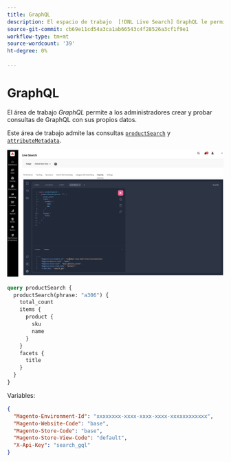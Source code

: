 ```yaml
---
title: GraphQL
description: El espacio de trabajo  [!DNL Live Search] GraphQL le permite generar consultas con sus datos activos.
source-git-commit: cb69e11cd54a3ca1ab66543c4f28526a3cf1f9e1
workflow-type: tm+mt
source-wordcount: '39'
ht-degree: 0%

---
```


# GraphQL

El área de trabajo *GraphQL* permite a los administradores crear y probar consultas de GraphQL con sus propios datos.

Este área de trabajo admite las consultas [`productSearch`](https://developer.adobe.com/commerce/services/graphql/live-search/product-search/) y [`attributeMetadata`](https://developer.adobe.com/commerce/services/graphql/live-search/attribute-metadata/).

![espacio de trabajo de GraphQL](assets/graphql.png)

```graphql
query productSearch {
  productSearch(phrase: "a306") {
    total_count
    items {
      product {
        sku
		name
      }
    }
    facets {
      title
    }
  }
}
```

Variables:

```json
{
  "Magento-Environment-Id": "xxxxxxxx-xxxx-xxxx-xxxx-xxxxxxxxxxxx",
  "Magento-Website-Code": "base",
  "Magento-Store-Code": "base",
  "Magento-Store-View-Code": "default",
  "X-Api-Key": "search_gql"
}
```

